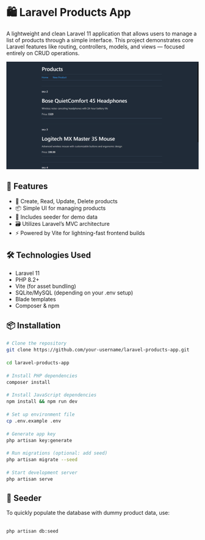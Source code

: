 # 🛍️ Laravel Products App

A lightweight and clean Laravel 11 application that allows users to manage a list of products through a simple interface. This project demonstrates core Laravel features like routing, controllers, models, and views — focused entirely on CRUD operations.

![Screenshot](/public/cover-image.png)

## 🚀 Features

-   📝 Create, Read, Update, Delete products
-   📦 Simple UI for managing products
-   🧪 Includes seeder for demo data
-   🗃️ Utilizes Laravel’s MVC architecture
-   ⚡ Powered by Vite for lightning-fast frontend builds

## 🛠 Technologies Used

-   Laravel 11
-   PHP 8.2+
-   Vite (for asset bundling)
-   SQLite/MySQL (depending on your .env setup)
-   Blade templates
-   Composer & npm

## 📦 Installation

```bash
# Clone the repository
git clone https://github.com/your-username/laravel-products-app.git

cd laravel-products-app

# Install PHP dependencies
composer install

# Install JavaScript dependencies
npm install && npm run dev

# Set up environment file
cp .env.example .env

# Generate app key
php artisan key:generate

# Run migrations (optional: add seed)
php artisan migrate --seed

# Start development server
php artisan serve

```

## 🌱 Seeder

To quickly populate the database with dummy product data, use:

```bash

php artisan db:seed

```
